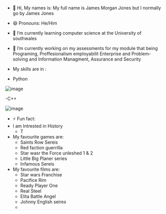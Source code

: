 <!DOCTYPE html>
<html>
<body>

- 👋 Hi, My names is:
My full name is James Morgan Jones but I normally go by James Jones

- 😄 Pronouns: He/Him

- 🌱 I’m currently learning  computer science at the University of southwales

- 🔭 I’m currently working on my assessments for my module that being Programing, Proffesionalism employabilit Enterprise and Problem-solving and Information Managment, Assurance and Security 
  
- My skills are in :
- Python
  
![image](https://github.com/user-attachments/assets/e18b0534-3f12-40cc-be6c-4cd331045eef) 

-C++ 

![image](https://github.com/user-attachments/assets/fa6e124e-b948-4041-b716-090b405c8bab)

- ⚡ Fun fact:
- I am Intrested in History
  - T
- My favourite games are:
  - Saints Row Sereis
  - Red faction guerrilla
  -  Star wasr the Force unleshed 1 & 2
  -  Little Big Planer series
  -  Infamous Sereis
- My favourite films are:
  - Star wars Franchise
  - Pacifice Rim
  - Ready Player One
  - Real Steel
  - Elita Battle Angel
  - Johnny English seires
  - 

</body>
</html>
